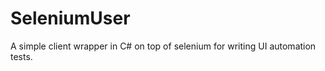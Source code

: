 SeleniumUser
============

A simple client wrapper in C# on top of selenium for writing UI automation tests.
